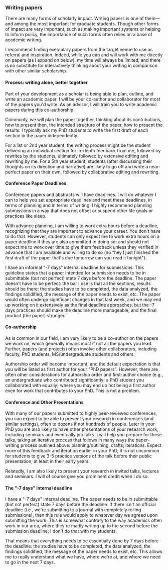 ### Writing papers

There are many forms of scholarly impact.
Writing papers is one of them—and among the most important for graduate students.
Though other forms of impact are very important, such as making important systems or helping to inform policy, the importance of such forms often relies on a base of academic writing.

I recommend finding exemplary papers from the target venue to use as referral and inspiration.
Indeed, while you can and will work with me directly on papers (as I expand on below), my time will always be limited; and there is no substitute for interactively thinking about your writing in comparison with other similar scholarship.

#### Process: writing alone, better together

Part of your development as a scholar is being able to plan, outline, and write an academic paper.
I will be your co-author and collaborator for most of the papers you'd write.
As an advisor, I will train you to write academic papers during this co-authorship.

Commonly, we will plan the paper together, thinking about its contributions, how to present then, the intended structure of the paper, how to present the results.
I typically ask my PhD students to write the first draft of each section in the paper independently.

For a 1st or 2nd year student, the writing process might be the student delivering an individual section for in-depth feedback from me, followed by rewrites by the students, ultimately followed by extensive editing and rewriting by me.
For a 5th year student, students (after discussing their thoughts on its direction and narrative) are likely to go off and write a near-perfect paper on their own, followed by collaborative editing and rewriting.

#### Conference Paper Deadlines

Conference papers and abstracts will have deadlines.
I will do whatever I can to help you set appropriate deadlines and meet these deadlines, in terms of planning and in terms of writing.
I highly recommend planning submissions in a way that does not offset or suspend other life goals or practices like sleep.

With advance planning, I am willing to work extra hours before a deadline, recognizing that they are important to advance your career.
You don't have to do that.
However, students can only expect me to work extra hours on a paper deadline if they are also committed to doing so; and should not expect me to work over time to give them feedback unless they verified in advance that I am available and willing to do so (no "hey I just finished the first draft of the paper that's due tomorrow can you read it tonight").

I have an informal "-7 days" internal deadline for submissions.
This guideline states that a paper intended for submission needs to be in submittable (but not perfect) state 7 days before the deadline.
The paper doesn't have to be perfect: the bar I use is that all the sections, results should be there: the studies have to be completed, the data analyzed, the findings solidified, the message of the paper needs to exist, etc.
The paper would often undergo significant changes in that last week, and we may end up working on it extensively as the final deadline approaches, but the -7 days practices should make the deadline more manageable, and the final product (the paper) stronger.

#### Co-authorship

As is common in our field, I am very likely to be a co-author on the papers we work on, which generally means most if not all the papers you lead.
Further, papers (and projects) often involve other collaborators, including faculty, PhD students, MS/undergraduate students and others.

Authorship order will become important, and the default expectation is that you will be listed as first author for your "PhD papers".
However, there are often other considerations for authorship order and first-author choice (e.g., an undergraduate who contributed significantly; a PhD student you collaborated with equally) where you may end up not being a first author even for work that contributes to your PhD.
This is not a problem.

#### Conference and Other Presentations

With many of our papers submitted to highly peer-reviewed conferences, you can expect to be able to present your research in conferences (and similar settings), often to dozens if not hundreds of people.
Later in your PhD you are also likely to have other presentations of your research work, including seminars and eventually job talks.
I will help you prepare for these talks, taking an iterative process that follows in many ways the paper-writing process outlined above: planning/outlining, drafts, iterations.
Expect more of this feedback and iteration earlier in your PhD; it is not uncommon for students to give 3-5 practice versions of the talk before their public presentation, at least in their early years.

Relatedly, I am also likely to present your research in invited talks, lectures and seminars.
I will of course give you prominent credit when I do so.

#### The "-7 days" internal deadline

I have a "-7 days" internal deadline.
The paper needs to be in submittable (but not perfect) state 7 days before the deadline.
If there isn't an official deadline (i.e., we're submitting to a journal with completely rolling submissions), then this rule would apply to whatever day we agreed upon submitting the work.
This is somewhat contrary to the way academics often work in our area, where they're madly writing up to the second before the submission deadline; I don't do that with my students.

That means that everything needs to be essentially done by 7 days before the deadline: the studies have to be completed, the data analyzed, the findings solidified, the message of the paper needs to exist, etc.
This allows me to really understand what we have, where we're at, and where we need to go in the next 7 days.
